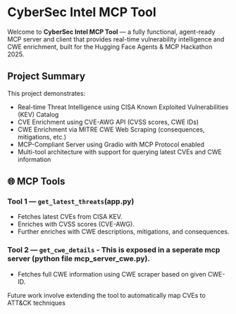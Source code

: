 # CyberSec Intel MCP Tool

Welcome to **CyberSec Intel MCP Tool** — a fully functional, agent-ready MCP server and client that provides real-time vulnerability intelligence and CWE enrichment, built for the Hugging Face Agents & MCP Hackathon 2025.


## Project Summary

This project demonstrates:

- Real-time Threat Intelligence using CISA Known Exploited Vulnerabilities (KEV) Catalog
- CVE Enrichment using CVE-AWG API (CVSS scores, CWE IDs)
- CWE Enrichment via MITRE CWE Web Scraping (consequences, mitigations, etc.)
- MCP-Compliant Server using Gradio with MCP Protocol enabled
- Multi-tool architecture with support for querying latest CVEs and CWE information

## 🌐 MCP Tools

### Tool 1 — `get_latest_threats`(app.py)
- Fetches latest CVEs from CISA KEV.
- Enriches with CVSS scores (CVE-AWG).
- Further enriches with CWE descriptions, mitigations, and consequences.

### Tool 2 — `get_cwe_details` - This is exposed in a seperate mcp server (python file mcp_server_cwe.py).
- Fetches full CWE information using CWE scraper based on given CWE-ID.

Future work involve extending the tool to automatically map CVEs to ATT&CK techniques
